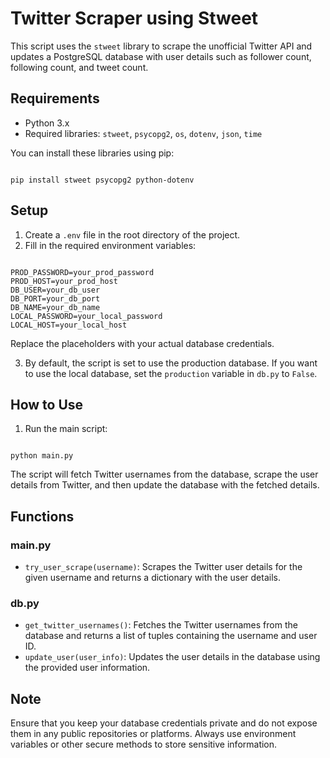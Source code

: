 # Twitter Scraper using Stweet

This script uses the `stweet` library to scrape the unofficial Twitter API and updates a PostgreSQL database with user details such as follower count, following count, and tweet count.

## Requirements

- Python 3.x
- Required libraries: `stweet`, `psycopg2`, `os`, `dotenv`, `json`, `time`

You can install these libraries using pip:

<code>
pip install stweet psycopg2 python-dotenv
</code>

## Setup

1. Create a `.env` file in the root directory of the project.
2. Fill in the required environment variables:

<code>
PROD_PASSWORD=your_prod_password
PROD_HOST=your_prod_host
DB_USER=your_db_user
DB_PORT=your_db_port
DB_NAME=your_db_name
LOCAL_PASSWORD=your_local_password
LOCAL_HOST=your_local_host
</code>

Replace the placeholders with your actual database credentials.

3. By default, the script is set to use the production database. If you want to use the local database, set the `production` variable in `db.py` to `False`.

## How to Use

1. Run the main script:

<code>
python main.py
</code>

The script will fetch Twitter usernames from the database, scrape the user details from Twitter, and then update the database with the fetched details.

## Functions

### main.py

- `try_user_scrape(username)`: Scrapes the Twitter user details for the given username and returns a dictionary with the user details.

### db.py

- `get_twitter_usernames()`: Fetches the Twitter usernames from the database and returns a list of tuples containing the username and user ID.
- `update_user(user_info)`: Updates the user details in the database using the provided user information.

## Note

Ensure that you keep your database credentials private and do not expose them in any public repositories or platforms. Always use environment variables or other secure methods to store sensitive information.
